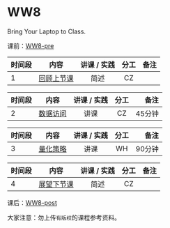 # WW8

Bring Your Laptop to Class. 


课前：[WW8-pre](WW8-Pre.md)


|  时间段  |  内容    | 讲课 / 实践     |  分工  |备注       |
| :---     |   :----:    |   :----:    |    :----:    |       ---: |
|    1     | [回顾上节课](../WW7/WW7-Plan.md)     |  简述 | CZ |        |



|时间段     |  内容    | 讲课 / 实践     |  分工  |备注       |
| :---     |   :----:    |   :----:    |    :----:    |       ---: |
|    2     | [数据访问](../../../learnFBD/6-FBD.md) | 讲课   |   CZ    |     45分钟       |



|时间段     |  内容    | 讲课 / 实践     |  分工  |备注       |
| :---     |   :----:    |   :----:    |    :----:    |       ---: |
|    3     | [量化策略](../../../learnQuant/WW8-Quant.md) | 讲课   |   WH    |     90分钟       |



|时间段     |  内容    | 讲课 / 实践     |  分工  |备注       |
| :---     |   :----:    |   :----:    |    :----:    |       ---: |
|    4     | [展望下节课](../WW9/WW9-Plan.md)     |  简述 | CZ |        |


课后：[WW8-post](WW8-Post.md)


大家注意：勿上传``有版权``的课程参考资料。

